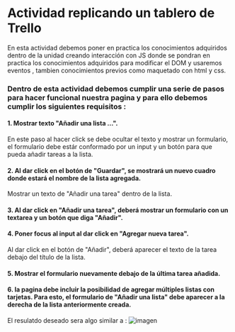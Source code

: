 # Actividad replicando un tablero de Trello
En esta actividad debemos poner en practica los conocimientos adquiridos dentro de la unidad creando interacción con JS donde se pondran en practica los conocimientos adquiridos para modificar el DOM y usaremos eventos , tambien conocimientos previos como maquetado con html y css.

 ### Dentro de esta actividad debemos cumplir una serie de pasos para hacer funcional nuestra pagina y para ello debemos cumplir los siguientes requisitos :

#### 1. Mostrar texto "Añadir una lista ...".
 En este paso al hacer click se debe ocultar el texto y mostrar un formulario, el formulario debe estár conformado por un input y un botón para que pueda añadir tareas a la lista.

#### 2. Al dar click en el botón de "Guardar", se mostrará un nuevo cuadro donde estará el nombre de la lista agregada.
Mostrar un texto de "Añadir una tarea" dentro de la lista.

#### 3. Al dar click en "Añadir una tarea", deberá mostrar un formulario con un textarea y un botón que diga "Añadir".

#### 4. Poner focus al input al dar click en "Agregar nueva tarea".
Al dar click en el botón de "Añadir", deberá aparecer el texto de la tarea debajo del título de la lista.
#### 5. Mostrar el formulario nuevamente debajo de la última tarea añadida.
#### 6. la pagina debe incluir la posibilidad de agregar múltiples listas con tarjetas. Para esto, el formulario de "Añadir una lista" debe aparecer a la derecha de la lista anteriormente creada.
 El resulatdo deseado sera algo similar a :
 ![imagen](https://media.giphy.com/media/l1J9Ai0amYnS22ChW/giphy.gif)

